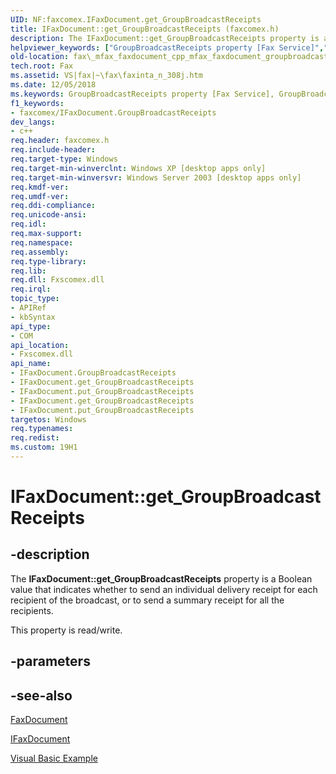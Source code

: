```yaml
---
UID: NF:faxcomex.IFaxDocument.get_GroupBroadcastReceipts
title: IFaxDocument::get_GroupBroadcastReceipts (faxcomex.h)
description: The IFaxDocument::get_GroupBroadcastReceipts property is a Boolean value that indicates whether to send an individual delivery receipt for each recipient of the broadcast, or to send a summary receipt for all the recipients.helpviewer_keywords: ["GroupBroadcastReceipts property [Fax Service]","GroupBroadcastReceipts property [Fax Service]","IFaxDocument interface","IFaxDocument interface [Fax Service]","GroupBroadcastReceipts property","IFaxDocument.GroupBroadcastReceipts","IFaxDocument.get_GroupBroadcastReceipts","IFaxDocument.put_GroupBroadcastReceipts","IFaxDocument::GroupBroadcastReceipts","IFaxDocument::get_GroupBroadcastReceipts","IFaxDocument::put_GroupBroadcastReceipts","_mfax_faxdocument.groupbroadcastreceipts","fax._mfax_faxdocument_cpp_mfax_faxdocument_groupbroadcastreceipts_cpp","fax._mfax_faxdocument_groupbroadcastreceipts","faxcomex/IFaxDocument::GroupBroadcastReceipts","faxcomex/IFaxDocument::get_GroupBroadcastReceipts","faxcomex/IFaxDocument::put_GroupBroadcastReceipts","get_GroupBroadcastReceipts"]
old-location: fax\_mfax_faxdocument_cpp_mfax_faxdocument_groupbroadcastreceipts_cpp.htm
tech.root: Fax
ms.assetid: VS|fax|~\fax\faxinta_n_308j.htm
ms.date: 12/05/2018
ms.keywords: GroupBroadcastReceipts property [Fax Service], GroupBroadcastReceipts property [Fax Service],IFaxDocument interface, IFaxDocument interface [Fax Service],GroupBroadcastReceipts property, IFaxDocument.GroupBroadcastReceipts, IFaxDocument.get_GroupBroadcastReceipts, IFaxDocument.put_GroupBroadcastReceipts, IFaxDocument::GroupBroadcastReceipts, IFaxDocument::get_GroupBroadcastReceipts, IFaxDocument::put_GroupBroadcastReceipts, _mfax_faxdocument.groupbroadcastreceipts, fax._mfax_faxdocument_cpp_mfax_faxdocument_groupbroadcastreceipts_cpp, fax._mfax_faxdocument_groupbroadcastreceipts, faxcomex/IFaxDocument::GroupBroadcastReceipts, faxcomex/IFaxDocument::get_GroupBroadcastReceipts, faxcomex/IFaxDocument::put_GroupBroadcastReceipts, get_GroupBroadcastReceipts
f1_keywords:
- faxcomex/IFaxDocument.GroupBroadcastReceipts
dev_langs:
- c++
req.header: faxcomex.h
req.include-header: 
req.target-type: Windows
req.target-min-winverclnt: Windows XP [desktop apps only]
req.target-min-winversvr: Windows Server 2003 [desktop apps only]
req.kmdf-ver: 
req.umdf-ver: 
req.ddi-compliance: 
req.unicode-ansi: 
req.idl: 
req.max-support: 
req.namespace: 
req.assembly: 
req.type-library: 
req.lib: 
req.dll: Fxscomex.dll
req.irql: 
topic_type:
- APIRef
- kbSyntax
api_type:
- COM
api_location:
- Fxscomex.dll
api_name:
- IFaxDocument.GroupBroadcastReceipts
- IFaxDocument.get_GroupBroadcastReceipts
- IFaxDocument.put_GroupBroadcastReceipts
- IFaxDocument.get_GroupBroadcastReceipts
- IFaxDocument.put_GroupBroadcastReceipts
targetos: Windows
req.typenames: 
req.redist: 
ms.custom: 19H1
---
```


# IFaxDocument::get_GroupBroadcastReceipts


## -description


The <b>IFaxDocument::get_GroupBroadcastReceipts</b> property is a Boolean value that indicates whether to send an individual delivery receipt for each recipient of the broadcast, or to send a summary receipt for all the recipients.

This property is read/write.


## -parameters


## -see-also




<a href="https://docs.microsoft.com/previous-versions/windows/desktop/fax/-mfax-faxdocument">FaxDocument</a>



<a href="https://docs.microsoft.com/previous-versions/windows/desktop/api/faxcomex/nn-faxcomex-ifaxdocument">IFaxDocument</a>



<a href="https://docs.microsoft.com/previous-versions/windows/desktop/fax/-mfax-broadcasting-a-fax">Visual Basic Example</a>
 

 

